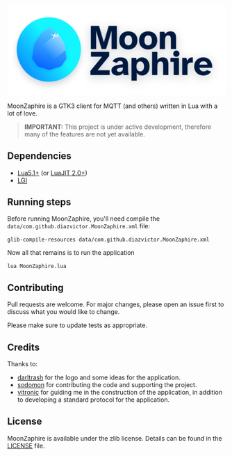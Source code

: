 <p align="center">
	<a href="https://github.com/diazvictor/MoonZaphire"><img src="https://github.com/diazvictor/MoonZaphire/raw/v3.0/logo.svg" alt="Logo"></a>
</p>

MoonZaphire is a GTK3 client for MQTT (and others) written in Lua with a lot of love.

> **IMPORTANT:** This project is under active development, therefore many 
> of the features are not yet available.

## Dependencies

- [Lua5.1+](https://www.lua.org/download.html) (or [LuaJIT 2.0+](https://luajit.org/))
- [LGI](https://github.com/pavouk/lgi)

## Running steps

Before running MoonZaphire, you'll need compile the `data/com.github.diazvictor.MoonZaphire.xml` file:

```
glib-compile-resources data/com.github.diazvictor.MoonZaphire.xml
```

Now all that remains is to run the application

```
lua MoonZaphire.lua
```

## Contributing

Pull requests are welcome. For major changes, please open an issue first to discuss what you would like to change.

Please make sure to update tests as appropriate.

## Credits

Thanks to:
- [darltrash](https://github.com/darltrash) for the logo and some ideas for the application.
- [sodomon](https://github.com/sodomon2) for contributing the code and supporting the project.
- [vitronic](https://gitlab.com/vitronic) for guiding me in the construction of the application, in addition to developing a standard protocol for the application.

## License

MoonZaphire is available under the zlib license. Details can be found in the [LICENSE](LICENSE) file.

